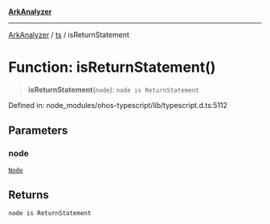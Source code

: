 [**ArkAnalyzer**](../../../../README.md)

***

[ArkAnalyzer](../../../../globals.md) / [ts](../README.md) / isReturnStatement

# Function: isReturnStatement()

> **isReturnStatement**(`node`): `node is ReturnStatement`

Defined in: node\_modules/ohos-typescript/lib/typescript.d.ts:5112

## Parameters

### node

[`Node`](../interfaces/Node.md)

## Returns

`node is ReturnStatement`
